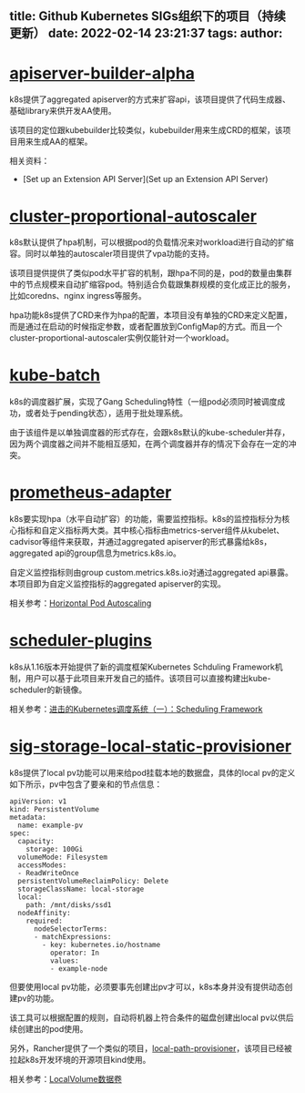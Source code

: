 title: Github Kubernetes SIGs组织下的项目（持续更新）
date: 2022-02-14 23:21:37
tags:
author:
---
# [apiserver-builder-alpha](https://github.com/kubernetes-sigs/apiserver-builder-alpha)

k8s提供了aggregated apiserver的方式来扩容api，该项目提供了代码生成器、基础library来供开发AA使用。

该项目的定位跟kubebuilder比较类似，kubebuilder用来生成CRD的框架，该项目用来生成AA的框架。

相关资料：
- [Set up an Extension API Server](Set up an Extension API Server)

# [cluster-proportional-autoscaler](https://github.com/kubernetes-sigs/cluster-proportional-autoscaler)


k8s默认提供了hpa机制，可以根据pod的负载情况来对workload进行自动的扩缩容。同时以单独的autoscaler项目提供了vpa功能的支持。

该项目提供提供了类似pod水平扩容的机制，跟hpa不同的是，pod的数量由集群中的节点规模来自动扩缩容pod。特别适合负载跟集群规模的变化成正比的服务，比如coredns、nginx ingress等服务。

hpa功能k8s提供了CRD来作为hpa的配置，本项目没有单独的CRD来定义配置，而是通过在启动的时候指定参数，或者配置放到ConfigMap的方式。而且一个cluster-proportional-autoscaler实例仅能针对一个workload。

# [kube-batch](https://github.com/kubernetes-sigs/kube-batch)

k8s的调度器扩展，实现了Gang Scheduling特性（一组pod必须同时被调度成功，或者处于pending状态），适用于批处理系统。

由于该组件是以单独调度器的形式存在，会跟k8s默认的kube-scheduler并存，因为两个调度器之间并不能相互感知，在两个调度器并存的情况下会存在一定的冲突。


# [prometheus-adapter](https://github.com/kubernetes-sigs/prometheus-adapter)

k8s要实现hpa（水平自动扩容）的功能，需要监控指标。k8s的监控指标分为核心指标和自定义指标两大类。其中核心指标由metrics-server组件从kubelet、cadvisor等组件来获取，并通过aggregated apiserver的形式暴露给k8s，aggregated api的group信息为metrics.k8s.io。

自定义监控指标则由group custom.metrics.k8s.io对通过aggregated api暴露。本项目即为自定义监控指标的aggregated apiserver的实现。

相关参考：[Horizontal Pod Autoscaling](https://kubernetes.io/docs/tasks/run-application/horizontal-pod-autoscale/#support-for-custom-metrics)

# [scheduler-plugins](https://github.com/kubernetes-sigs/scheduler-plugins)

k8s从1.16版本开始提供了新的调度框架Kubernetes Schduling Framework机制，用户可以基于此项目来开发自己的插件。该项目可以直接构建出kube-scheduler的新镜像。

相关参考：[进击的Kubernetes调度系统（一）：Scheduling Framework](https://developer.aliyun.com/article/766273)

# [sig-storage-local-static-provisioner](https://github.com/kubernetes-sigs/sig-storage-local-static-provisioner)

k8s提供了local pv功能可以用来给pod挂载本地的数据盘，具体的local pv的定义如下所示，pv中包含了要亲和的节点信息：

```
apiVersion: v1
kind: PersistentVolume
metadata:
  name: example-pv
spec:
  capacity:
    storage: 100Gi
  volumeMode: Filesystem
  accessModes:
  - ReadWriteOnce
  persistentVolumeReclaimPolicy: Delete
  storageClassName: local-storage
  local:
    path: /mnt/disks/ssd1
  nodeAffinity:
    required:
      nodeSelectorTerms:
      - matchExpressions:
        - key: kubernetes.io/hostname
          operator: In
          values:
          - example-node
```

但要使用local pv功能，必须要事先创建出pv才可以，k8s本身并没有提供动态创建pv的功能。

该工具可以根据配置的规则，自动将机器上符合条件的磁盘创建出local pv以供后续创建出的pod使用。

另外，Rancher提供了一个类似的项目，[local-path-provisioner](https://github.com/rancher/local-path-provisioner)，该项目已经被拉起k8s开发环境的开源项目kind使用。

相关参考：[LocalVolume数据卷](https://help.aliyun.com/document_detail/178475.html)